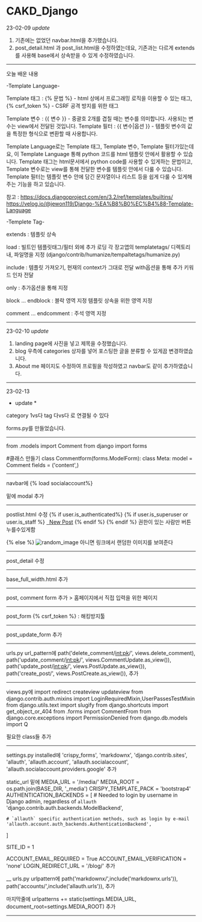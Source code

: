# CAKD_Django
23-02-09
  *update*
1) 기존에는 없었던 navbar.html을 추가했습니다.
2) post_detail.html 과 post_list.html을 수정하였는데요, 기존과는 다르게 extends를 사용해 base에서 상속받을 수 있게 수정하였습니다.
____

오늘 배운 내용

-Template Language-

Template 태그 : {% 문법 %} - html 상에서 프로그래밍 로직을 이용할 수 있는 태그, 
                {% csrf_token %} - CSRF 공격 방지를 위한 태그

Template 변수 : {{ 변수 }} - 중괄호 2개를 겹칠 때는 변수를 의미합니다. 사용되는 변수는 view에서 전달된 것입니다.
Template 필터 : {{ 변수|옵션 }} - 템플릿 변수의 값을 특정한 형식으로 변환할 때 사용합니다.

 Template Language로는 Template 태그, Template 변수, Template 필터가있는데요, 이 Template Language 통해 python 코드를 html 탬플릿 안에서 활용할 수 있습니다.
 Template 태그는 html문서에서 python code를 사용할 수 있게하는 문법이고, Template 변수로는 view를 통해 전달한 변수를 템플릿 안에서 다룰 수 있습니다.
 Template 필터는 템플릿 변수 안에 담긴 문자열이나 리스트 등을 쉽게 다룰 수 있게해주는 기능을 하고 있습니다.
 
 참고 : https://docs.djangoproject.com/en/3.2/ref/templates/builtins/
        https://velog.io/@jewon119/Django-%EA%B8%B0%EC%B4%88-Template-Language

-Templete Tag-

extends : 템플릿 상속

load : 빌트인 템플릿태그/필터 외에 추가 로딩
       각 장고앱의 templatetags/ 디렉토리 내, 파일명을 지정
       (django/contrib/humanize/tempaltetags/humanize.py)
       
include : 템플릿 가져오기, 현재의 context가 그대로 전달
          with옵션을 통해 추가 키워드 인자 전달
          
only : 추가옵션을 통해 지정

block … endblock : 블락 영역 지정
                   템플릿 상속을 위한 영역 지정

comment … endcomment : 주석 영역 지정 

___
23-02-10
 *update*
 1) landing page에 사진을 넣고 제목을 수정했습니다.
 2) blog 우측에 categories 상자를 넣어 포스팅한 글을 분류할 수 있게끔 변경하였습니다.
 3) About me 페이지도 수정하여 프로필을 작성하였고 navbar도 같이 추가하였습니다.


____
23-02-13
 * update *

category 1vs다
tag 다vs다 로 연결될 수 있다

forms.py를 만들었습니다.
___
from .models import Comment
from django import forms

#클래스 만들기
class Commentform(forms.ModelForm):
    class Meta:
        model = Comment
        fields = ('content',)
___

navbar에 {% load socialaccount%}
</nav> 밑에 modal 추가

___
postlist.html 수정
    {% if user.is_authenticated%}
        {% if user.is_superuser or user.is_staff %}
            <a class="btn btn-info btn-sm float-right" href="/blog/create_post/" role="button"><i class="fas fa-pen"></i>&nbsp;&nbsp;New Post</a>
        {% endif %}
    {% endif %}
권한이 있는 사람만 버튼누를수있게함

{% else %}
            <img class="card-img-top" src="https://picsum.photos/seed/{{ p.id }}/800/200" alt="random_image">
아니면 링크에서 랜덤한 이미지를 보여준다

___
post_detail 수정

___
base_full_width.html 추가

___
post, comment form 추가 > 홈페이지에서 직접 입력을 위한 페이지

___
post_form
{% csrf_token %} : 해킹방지툴

___
post_update_form 추가

___
urls.py url_pattern에 
path('delete_comment/<int:pk>/', views.delete_comment),
    path('update_comment/<int:pk>/', views.CommentUpdate.as_view()),
    path('update_post/<int:pk>/', views.PostUpdate.as_view()),
    path('create_post/', views.PostCreate.as_view()), 추가

___
views.py에 import redirect createview updateview
from django.contrib.auth.mixins import LoginRequiredMixin,UserPassesTestMixin
from django.utils.text import slugify
from django.shortcuts import get_object_or_404
from .forms import CommentFrom
from django.core.exceptions import PermissionDenied
from django.db.models import Q



필요한 class들 추가

___
settings.py installed에
    'crispy_forms',
    'markdownx',
    'django.contrib.sites',
    'allauth',
    'allauth.account',
    'allauth.socialaccount',
    'allauth.socialaccount.providers.google'
추가

static_url 밑에
MEDIA_URL = '/media/'
MEDIA_ROOT = os.path.join(BASE_DIR, '_media')
CRISPY_TEMPLATE_PACK = 'bootstrap4'
AUTHENTICATION_BACKENDS = [
    # Needed to login by username in Django admin, regardless of `allauth`
    'django.contrib.auth.backends.ModelBackend',

    # `allauth` specific authentication methods, such as login by e-mail
    'allauth.account.auth_backends.AuthenticationBackend',
]

SITE_ID = 1

ACCOUNT_EMAIL_REQUIRED = True
ACCOUNT_EMAIL_VERIFICATION = 'none'
LOGIN_REDIRECT_URL = '/blog/'  추가

__
urls.py urlpattern에
    path('markdownx/',include('markdownx.urls')),
    path('accounts/',include('allauth.urls')), 추가

마지막줄에 urlpatterns += static(settings.MEDIA_URL, document_root=settings.MEDIA_ROOT) 추가

___


 
